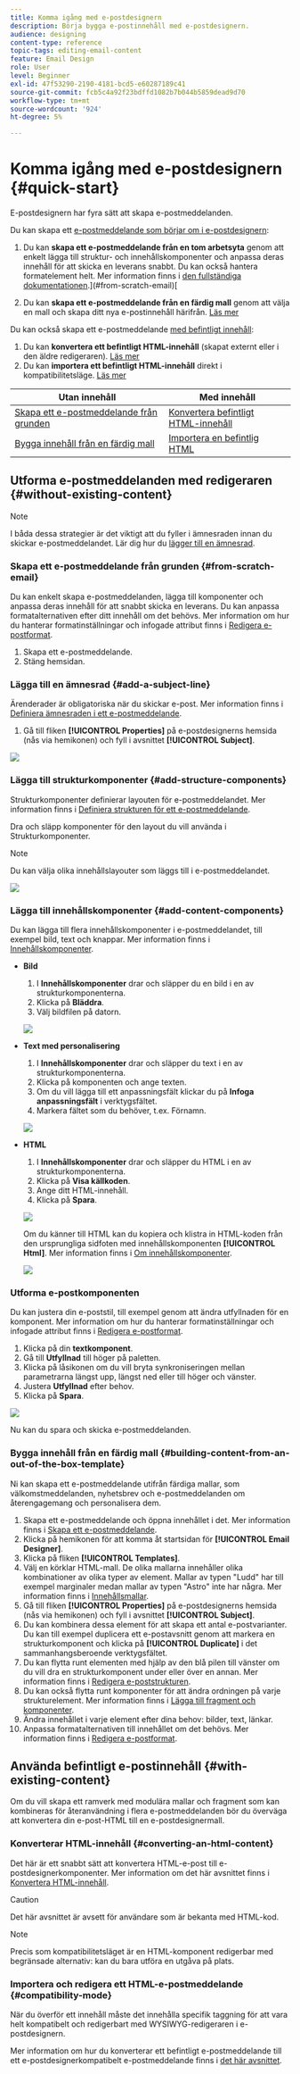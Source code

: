 ```yaml
---
title: Komma igång med e-postdesignern
description: Börja bygga e-postinnehåll med e-postdesignern.
audience: designing
content-type: reference
topic-tags: editing-email-content
feature: Email Design
role: User
level: Beginner
exl-id: 47f53290-2190-4181-bcd5-e60287189c41
source-git-commit: fcb5c4a92f23bdffd1082b7b044b5859dead9d70
workflow-type: tm+mt
source-wordcount: '924'
ht-degree: 5%

---
```


# Komma igång med e-postdesignern {#quick-start}

E-postdesignern har fyra sätt att skapa e-postmeddelanden.

Du kan skapa ett [e-postmeddelande som börjar om i e-postdesignern](#without-existing-content):

1. Du kan **skapa ett e-postmeddelande från en tom arbetsyta** genom att enkelt lägga till struktur- och innehållskomponenter och anpassa deras innehåll för att skicka en leverans snabbt. Du kan också hantera formatelement helt. Mer information finns i [den fullständiga dokumentationen](../../designing/using/designing-from-scratch.md#designing-an-email-content-from-scratch).](#from-scratch-email)[

1. Du kan **skapa ett e-postmeddelande från en färdig mall** genom att välja en mall och skapa ditt nya e-postinnehåll härifrån. [Läs mer](#building-content-from-an-out-of-the-box-template)

Du kan också skapa ett e-postmeddelande [med befintligt innehåll](#with-existing-content):

1. Du kan **konvertera ett befintligt HTML-innehåll** (skapat externt eller i den äldre redigeraren). [Läs mer](#converting-an-html-content)
1. Du kan **importera ett befintligt HTML-innehåll** direkt i kompatibilitetsläge. [Läs mer](#compatibility-mode)

| Utan innehåll | Med innehåll |
|---|---|
| [Skapa ett e-postmeddelande från grunden](#from-scratch-email) | [Konvertera befintligt HTML-innehåll](#converting-an-html-content) |
| [Bygga innehåll från en färdig mall](#building-content-from-an-out-of-the-box-template) | [Importera en befintlig HTML](#compatibility-mode) |

## Utforma e-postmeddelanden med redigeraren {#without-existing-content}

>[!NOTE]
>
>I båda dessa strategier är det viktigt att du fyller i ämnesraden innan du skickar e-postmeddelandet. Lär dig hur du [lägger till en ämnesrad](#add-a-subject-line).

### Skapa ett e-postmeddelande från grunden {#from-scratch-email}

Du kan enkelt skapa e-postmeddelanden, lägga till komponenter och anpassa deras innehåll för att snabbt skicka en leverans. Du kan anpassa formatalternativen efter ditt innehåll om det behövs. Mer information om hur du hanterar formatinställningar och infogade attribut finns i [Redigera e-postformat](../../designing/using/styles.md).

1. Skapa ett e-postmeddelande.
1. Stäng hemsidan.

### Lägga till en ämnesrad {#add-a-subject-line}

Ärenderader är obligatoriska när du skickar e-post. Mer information finns i [Definiera ämnesraden i ett e-postmeddelande](../../designing/using/subject-line.md).

1. Gå till fliken **[!UICONTROL Properties]** på e-postdesignerns hemsida (nås via hemikonen) och fyll i avsnittet **[!UICONTROL Subject]**.

![](assets/subject-line-quick-start.png)

### Lägga till strukturkomponenter {#add-structure-components}

Strukturkomponenter definierar layouten för e-postmeddelandet. Mer information finns i [Definiera strukturen för ett e-postmeddelande](../../designing/using/designing-from-scratch.md#defining-the-email-structure).

Dra och släpp komponenter för den layout du vill använda i Strukturkomponenter.

>[!NOTE]
>
>Du kan välja olika innehållslayouter som läggs till i e-postmeddelandet.

![](assets/structure-components-quick-start.png)

### Lägga till innehållskomponenter {#add-content-components}

Du kan lägga till flera innehållskomponenter i e-postmeddelandet, till exempel bild, text och knappar. Mer information finns i [Innehållskomponenter](../../designing/using/designing-from-scratch.md#about-content-components).

* **Bild**

   1. I **Innehållskomponenter** drar och släpper du en bild i en av strukturkomponenterna.
   1. Klicka på **Bläddra**.
   1. Välj bildfilen på datorn.

   ![](assets/browse-image-quick-start.png)

* **Text med personalisering**

   1. I **Innehållskomponenter** drar och släpper du text i en av strukturkomponenterna.
   1. Klicka på komponenten och ange texten.
   1. Om du vill lägga till ett anpassningsfält klickar du på **Infoga anpassningsfält** i verktygsfältet.
   1. Markera fältet som du behöver, t.ex. Förnamn.

   ![](assets/edit-text-quick-start.png)

* **HTML**

   1. I **Innehållskomponenter** drar och släpper du HTML i en av strukturkomponenterna.
   1. Klicka på **Visa källkoden**.
   1. Ange ditt HTML-innehåll.
   1. Klicka på **Spara**.

   ![](assets/html-component-source-code.png)

   Om du känner till HTML kan du kopiera och klistra in HTML-koden från den ursprungliga sidfoten med innehållskomponenten **[!UICONTROL Html]**. Mer information finns i [Om innehållskomponenter](../../designing/using/designing-from-scratch.md#about-content-components).

   ![](assets/des_loading_compatible_fragment_9.png)

### Utforma e-postkomponenten

Du kan justera din e-poststil, till exempel genom att ändra utfyllnaden för en komponent. Mer information om hur du hanterar formatinställningar och infogade attribut finns i [Redigera e-postformat](../../designing/using/styles.md).

1. Klicka på din **textkomponent**.
1. Gå till **Utfyllnad** till höger på paletten.
1. Klicka på låsikonen om du vill bryta synkroniseringen mellan parametrarna längst upp, längst ned eller till höger och vänster.
1. Justera **Utfyllnad** efter behov.
1. Klicka på **Spara**.

![](assets/padding-quick-start.png)

Nu kan du spara och skicka e-postmeddelanden.

### Bygga innehåll från en färdig mall {#building-content-from-an-out-of-the-box-template}

Ni kan skapa ett e-postmeddelande utifrån färdiga mallar, som välkomstmeddelanden, nyhetsbrev och e-postmeddelanden om återengagemang och personalisera dem.

1. Skapa ett e-postmeddelande och öppna innehållet i det. Mer information finns i [Skapa ett e-postmeddelande](../../channels/using/creating-an-email.md).
1. Klicka på hemikonen för att komma åt startsidan för **[!UICONTROL Email Designer]**.
1. Klicka på fliken **[!UICONTROL Templates]**.
1. Välj en körklar HTML-mall.
De olika mallarna innehåller olika kombinationer av olika typer av element. Mallar av typen &quot;Ludd&quot; har till exempel marginaler medan mallar av typen &quot;Astro&quot; inte har några. Mer information finns i [Innehållsmallar](../../designing/using/using-reusable-content.md#content-templates).
1. Gå till fliken **[!UICONTROL Properties]** på e-postdesignerns hemsida (nås via hemikonen) och fyll i avsnittet **[!UICONTROL Subject]**.
1. Du kan kombinera dessa element för att skapa ett antal e-postvarianter. Du kan till exempel duplicera ett e-postavsnitt genom att markera en strukturkomponent och klicka på **[!UICONTROL Duplicate]** i det sammanhangsberoende verktygsfältet.
1. Du kan flytta runt elementen med hjälp av den blå pilen till vänster om du vill dra en strukturkomponent under eller över en annan. Mer information finns i [Redigera e-poststrukturen](../../designing/using/designing-from-scratch.md#defining-the-email-structure).
1. Du kan också flytta runt komponenter för att ändra ordningen på varje strukturelement. Mer information finns i [Lägga till fragment och komponenter](../../designing/using/designing-from-scratch.md#defining-the-email-structure).
1. Ändra innehållet i varje element efter dina behov: bilder, text, länkar.
1. Anpassa formatalternativen till innehållet om det behövs. Mer information finns i [Redigera e-postformat](../../designing/using/styles.md).

## Använda befintligt e-postinnehåll {#with-existing-content}

Om du vill skapa ett ramverk med modulära mallar och fragment som kan kombineras för återanvändning i flera e-postmeddelanden bör du överväga att konvertera din e-post-HTML till en e-postdesignermall.

### Konverterar HTML-innehåll {#converting-an-html-content}

Det här är ett snabbt sätt att konvertera HTML-e-post till e-postdesignerkomponenter. Mer information om det här avsnittet finns i [Konvertera HTML-innehåll](../../designing/using/using-existing-content.md#converting-an-html-content).

>[!CAUTION]
>
>Det här avsnittet är avsett för användare som är bekanta med HTML-kod.

>[!NOTE]
>
>Precis som kompatibilitetsläget är en HTML-komponent redigerbar med begränsade alternativ: kan du bara utföra en utgåva på plats.


### Importera och redigera ett HTML-e-postmeddelande {#compatibility-mode}

När du överför ett innehåll måste det innehålla specifik taggning för att vara helt kompatibelt och redigerbart med WYSIWYG-redigeraren i e-postdesignern.

Mer information om hur du konverterar ett befintligt e-postmeddelande till ett e-postdesignerkompatibelt e-postmeddelande finns i [det här avsnittet](../../designing/using/using-existing-content.md#compatibility-mode).
